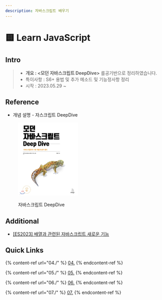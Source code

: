 ```yaml
---
description: 자바스크립트 배우기
---
```


# 🟨 Learn JavaScript

## Intro

> * **개요 : <모던 자바스크립트 DeepDive>** 를공기반으로 정리하였습니다.
> * 특이사항 :  S6+ 용법 및 추가 메소드 및 기능정사항 정리
> * 시작 : 2023.05.29 \~



## Reference

* 개념 설명 -  자스크립트 DeepDive

<figure><img src="../.gitbook/assets/image.png" alt="자바스크립트 Deep Dive" width="188"><figcaption><p>자바스크립트 DeepDive</p></figcaption></figure>

##

## Additional

* [\[ES2023\] 배열과 관련된 자바스크립트 새로운 기능](https://velog.io/@taetae-5/ES2023%EC%9D%98-%EC%9E%90%EB%B0%94%EC%8A%A4%ED%81%AC%EB%A6%BD%ED%8A%B8-%EC%83%88%EB%A1%9C%EC%9A%B4-%EA%B8%B0%EB%8A%A5)

## Quick Links

{% content-ref url="04./" %}
[04.](04./)
{% endcontent-ref %}

{% content-ref url="05./" %}
[05.](05./)
{% endcontent-ref %}

{% content-ref url="06./" %}
[06.](06./)
{% endcontent-ref %}

{% content-ref url="07./" %}
[07.](07./)
{% endcontent-ref %}
